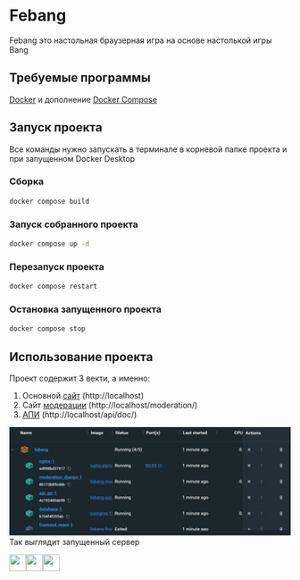# Febang
Febang это настольная браузерная игра на основе настолькой игры Bang
## Требуемые программы
[Docker](https://docs.docker.com/engine/install/) и дополнение [Docker Compose](https://docs.docker.com/compose/install/linux/)
## Запуск проекта
Все команды нужно запускать в терминале в корневой папке проекта и при запущенном Docker Desktop
### Сборка
```bash
docker compose build
```
### Запуск собранного проекта
```bash
docker compose up -d
```
### Перезапуск проекта
```bash
docker compose restart
```
### Остановка запущенного проекта
```bash
docker compose stop
```
## Использование проекта
Проект содержит 3 векти, а именно:
1. Основной [сайт](http://localhost) (http://localhost)
2. Сайт [модерации](http://localhost/moderation/) (http://localhost/moderation/)
3. [АПИ](http://localhost/api/doc/) (http://localhost/api/doc/)

<img src="./started-project.jpg">
Так выглядит запущенный сервер

<a href="https://vk.com/kologermit/"><img src="https://pp.userapi.com/c639322/v639322754/4f4e6/8s_AwGDEsEw.jpg" width="30" height="30" /></a><a href="https://t.me/kologermit/"><img src="https://sun9-16.userapi.com/impf/c848528/v848528421/1507ec/8bzURMxv4w0.jpg?size=807x807&quality=96&sign=ca42cdda3c374b00a04795bf1addd12b&c_uniq_tag=K7gajcwyUttu-2x9OEUYi2J7RksWXxsyGjrnoA3Ez_0&type=album" width="30" height="30" /></a><a href="https://github.com/kologermit/"><img src="https://sun6-21.userapi.com/s/v1/ig2/1MmhJWGV-PmEBtaQY7FAiQKL8XttaEiJCuxTHrItqPoxrw7nHqAmD9AypbuHooCRLhm2VtKoj7Q2t_VSquESi4lj.jpg?size=799x799&quality=95&crop=0,0,799,799&ava=1" width="30" height="30" /></a>